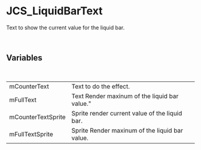 <!--
   - $File: JCS_LiquidBarText.html $
   - $Date: 2018-10-01 19:33:42 $
   - $Revision: $
   - $Creator: Jen-Chieh Shen $
   - $Notice: See LICENSE.txt for modification and distribution information
   -                   Copyright © 2018 by Shen, Jen-Chieh $
-->


<div id="content-header">
  <h1>JCS_LiquidBarText</h1>
</div>

<p>
  Text to show the current value for the liquid bar.
</p>


<br/>
<h2>Variables</h2>
<br/>

<table>
  <tr>
    <td>mCounterText</td>
    <td>Text to do the effect.</td>
  </tr>
  <tr>
    <td>mFullText</td>
    <td>Text Render maxinum of the liquid bar value."</td>
  </tr>
  <tr>
    <td>mCounterTextSprite</td>
    <td>Sprite render current value of the liquid bar.</td>
  </tr>
  <tr>
    <td>mFullTextSprite</td>
    <td>Sprite Render maxinum of the liquid bar value.</td>
  </tr>
</table>
